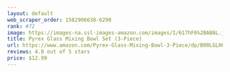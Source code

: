```yaml
---
layout: default 
﻿web_scraper_order: 1582906638-6290
rank: #72
image: https://images-na.ssl-images-amazon.com/images/I/617hF6%2BAB6L.jpg
title: Pyrex Glass Mixing Bowl Set (3-Piece)
url: https://www.amazon.com/Pyrex-Glass-Mixing-Bowl-3-Piece/dp/B00LGLHUA0/ref=zg_mw_home-garden_72?_encoding=UTF8&psc=1&refRID=VNAFRWV2J3PCK3AH2E7B
reviews: 4.8 out of 5 stars
price: $12.99 
---
```


